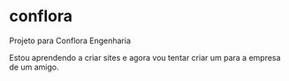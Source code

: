 # conflora
 Projeto para Conflora Engenharia
 
Estou aprendendo a criar sites e agora vou tentar criar um para a empresa de um amigo.